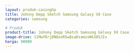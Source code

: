 ```yaml
---
layout: produk-casinghp
title: Johnny Depp Sketch Samsung Galaxy S9 Case
categories: samsung

# Produk
product-title: Johnny Depp Sketch Samsung Galaxy S9 Case
image-drive: 11MwYDrjDNQxoR5wQzaDsamzxWk38SJIx
harga: 90000
---
```

